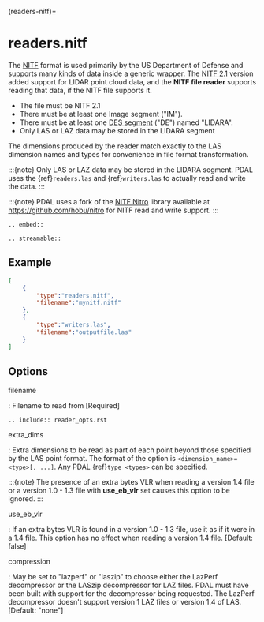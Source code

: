 (readers-nitf)=

# readers.nitf

The [NITF] format is used primarily by the US Department of Defense and
supports many kinds of data inside a generic wrapper. The [NITF 2.1] version
added support for LIDAR point cloud data, and the **NITF file reader** supports
reading that data, if the NITF file supports it.

- The file must be NITF 2.1
- There must be at least one Image segment ("IM").
- There must be at least one [DES segment] ("DE") named "LIDARA".
- Only LAS or LAZ data may be stored in the LIDARA segment

The dimensions produced by the reader match exactly to the LAS dimension names
and types for convenience in file format transformation.

:::{note}
Only LAS or LAZ data may be stored in the LIDARA segment. PDAL uses
the {ref}`readers.las` and {ref}`writers.las`
to actually read and write the data.
:::

:::{note}
PDAL uses a fork of the [NITF Nitro] library available at
<https://github.com/hobu/nitro> for NITF read and write support.
:::

```{eval-rst}
.. embed::
```

```{eval-rst}
.. streamable::

```

## Example

```json
[
    {
        "type":"readers.nitf",
        "filename":"mynitf.nitf"
    },
    {
        "type":"writers.las",
        "filename":"outputfile.las"
    }
]
```

## Options

filename

: Filename to read from \[Required\]

```{eval-rst}
.. include:: reader_opts.rst
```

extra_dims

: Extra dimensions to be read as part of each point beyond those specified by
  the LAS point format.  The format of the option is
  `<dimension_name>=<type>[, ...]`.  Any PDAL {ref}`type <types>` can
  be specified.

  :::{note}
  The presence of an extra bytes VLR when reading a version
  1.4 file or a version 1.0 - 1.3 file with **use_eb_vlr** set
  causes this option to be ignored.
  :::

use_eb_vlr

: If an extra bytes VLR is found in a version 1.0 - 1.3 file, use it as if it
  were in a 1.4 file. This option has no effect when reading a version 1.4 file.
  \[Default: false\]

compression

: May be set to "lazperf" or "laszip" to choose either the LazPerf decompressor
  or the LASzip decompressor for LAZ files.  PDAL must have been built with
  support for the decompressor being requested.  The LazPerf decompressor
  doesn't support version 1 LAZ files or version 1.4 of LAS.
  \[Default: "none"\]

[des segment]: http://jitc.fhu.disa.mil/cgi/nitf/registers/desreg.aspx
[nitf]: http://en.wikipedia.org/wiki/National_Imagery_Transmission_Format
[nitf 2.1]: http://www.gwg.nga.mil/ntb/baseline/docs/2500c/index.html
[nitf nitro]: http://nitro-nitf.sourceforge.net/wikka.php?wakka=HomePage
